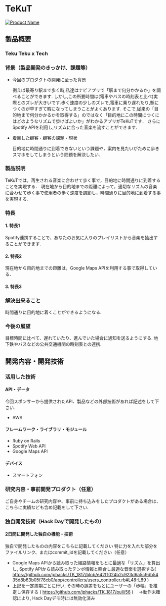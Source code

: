 # TeKuT

[![Product Name](image.png)](https://youtu.be/g4kzeeoJjIE)

## 製品概要
###  Teku Teku x Tech

### 背景（製品開発のきっかけ、課題等）
- 今回のプロダクトの開発に至った背景
  
  例えば最寄り駅まで歩く時,私達はナビアプリで「駅まで何分かかるか」を調べることができます.
  しかし,この所要時間は(電車やバスの時刻表と比べ)実際とのズレが大きいです.歩く速度の少しのズレで,電車に乗り遅れたり,駅につくのが早すぎて暇になってしまうことがよくあります.
  そこで,従来の「目的地まで何分かかるかを取得する」のではなく「目的地にこの時間につくにはどのようなリズムで歩けばよいか」がわかるアプリがTeKuTです．
  さらにSpotify APIを利用し,リズムに合った音楽を流すことができます.

- 着目した顧客・顧客の課題・現状

  目的地に時間通りに到着できないという課題や，案内を見たいがために歩きスマホをしてしまうという問題を解決したい．

### 製品説明
TeKuTでは，再生される音楽に合わせて歩く事で，目的地に時間通りに到着することを実現する．
現在地から目的地までの距離によって，適切なリズムの音楽に合わせて歩く事で使用者の歩く速度を調節し，時間通りに目的地に到着する事を実現する．

### 特長

#### 1. 特長1
Spotify連携することで、あなたのお気に入りのプレイリストから音楽を抽出することができます.
#### 2. 特長2

現在地から目的地までの距離は，Google Maps APIを利用する事で取得している．
#### 3. 特長3

### 解決出来ること
時間通りに目的地に着くことができるようになる.

### 今後の展望
目標時間に比べて、遅れていたり、進んでいた場合に通知を送るようにする.
地下鉄やバスなどの公共交通機関の時刻表との連携.

## 開発内容・開発技術
### 活用した技術
#### API・データ
今回スポンサーから提供されたAPI、製品などの外部技術があれば記述をして下さい.
* AWS

#### フレームワーク・ライブラリ・モジュール
* Ruby on Rails
* Spotify Web API
* Google Maps API

#### デバイス
* スマートフォン

### 研究内容・事前開発プロダクト（任意）
ご自身やチームの研究内容や、事前に持ち込みをしたプロダクトがある場合は、こちらに実績なども含め記載をして下さい.


### 独自開発技術（Hack Dayで開発したもの）
#### 2日間に開発した独自の機能・技術
独自で開発したものの内容をこちらに記載してください
特に力を入れた部分をファイルリンク、またはcommit_idを記載してください（任意）

* Google Maps APIから読み取った経路情報をもとに最適な「リズム」を算出し, Spotify APIから読み取ったテンポ情報と照合し最適な音楽を選択する( https://github.com/jphacks/TK_1817/blob/e42f1024b2c923d6a5c9db5435d8b63b05f78cb0/app/controllers/users_controller.rb#L48-L89 )
* 上記を一定周期ごとに行い, その時の誤差をもとにユーザーの「歩幅」を推定し保存する ( https://github.com/jphacks/TK_1817/pull/56 )
　→動作未確認により, Hack Dayデモ時には無効化済み
